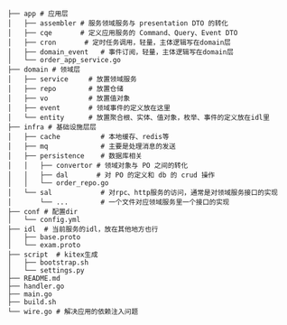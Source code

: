     ├── app # 应用层
    │   ├── assembler # 服务领域服务与 presentation DTO 的转化
    │   ├── cqe       # 定义应用服务的 Command、Query、Event DTO
    │   ├── cron       # 定时任务调用，轻量，主体逻辑写在domain层
    │   ├── domain_event   # 事件订阅，轻量，主体逻辑写在domain层
    │   └── order_app_service.go
    ├── domain # 领域层
    │   ├── service     # 放置领域服务
    │   ├── repo        # 放置仓储
    │   ├── vo          # 放置值对象
    │   ├── event       # 领域事件的定义放在这里
    │   └── entity      # 放置聚合根、实体、值对象，枚举、事件的定义放在idl里
    ├── infra # 基础设施层层
    │   ├── cache          # 本地缓存、redis等
    │   ├── mq             # 主要是处理消息的发送
    │   ├── persistence    # 数据库相关
    │   │   ├── convertor # 领域对象与 PO 之间的转化
    │   │   ├── dal       # 对 PO 的定义和 db 的 crud 操作
    │   │   └── order_repo.go
    │   └── sal            # 对rpc、http服务的访问，通常是对领域服务接口的实现
    │       └── ...        # 一个文件对应领域服务里一个接口的实现
    ├── conf # 配置dir
    │   └── config.yml
    ├── idl  # 当前服务的idl，放在其他地方也行
    │   ├── base.proto
    │   └── exam.proto
    ├── script  # kitex生成
    │   ├── bootstrap.sh
    │   └── settings.py
    ├── README.md
    ├── handler.go
    ├── main.go
    ├── build.sh
    └── wire.go # 解决应用的依赖注入问题
